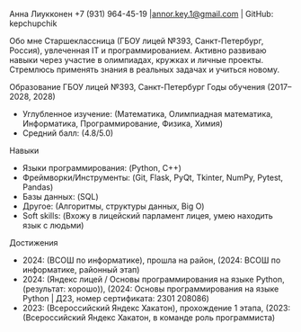 
Анна Лиукконен
+7 (931) 964-45-19 |annor.key.1@gmail.com | GitHub: kepchupchik

Обо мне
Старшеклассница (ГБОУ лицей №393, Санкт-Петербург, Россия), увлеченная IT и программированием. Активно развиваю навыки через участие в олимпиадах, кружках и личные проекты. Стремлюсь применять знания в реальных задачах и учиться новому.

Образование
ГБОУ лицей №393, Санкт-Петербург
Годы обучения (2017–2028, 2028)
- Углубленное изучение: (Математика, Олимпиадная математика, Информатика, Программирование, Физика, Химия)
- Средний балл: (4.8/5.0)

Навыки
- Языки программирования: (Python, C++)
- Фреймворки/Инструменты: (Git, Flask, PyQt, Tkinter, NumPy, Pytest, Pandas)
- Базы данных: (SQL)
- Другое: (Алгоритмы, структуры данных, Big O)
- Soft skills: (Вхожу в лицейский парламент лицея, умею находить язык с людьми)

Достижения
- 2024: (ВСОШ по информатике), прошла на район, (2024: ВСОШ по информатике, районный этап)
- 2024: (Яндекс лицей / Основы программирования на языке Python, (результат: хорошо)), (2024: Основы программирования на языке Python | Д23, номер сертификата: 2301 208086)
- 2023: (Всероссийский Яндекс Хакатон), прохождение 1 этапа, (2023: (Всероссийский Яндекс Хакатон, в команде роль программиста)
